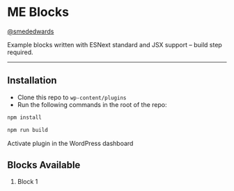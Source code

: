 # ME Blocks

[@smededwards](https://github.com/smededwards)

Example blocks written with ESNext standard and JSX support – build step required.

---

## Installation

- Clone this repo to `wp-content/plugins`
- Run the following commands in the root of the repo:

```bash
npm install
```

```bash
npm run build
```

Activate plugin in the WordPress dashboard

## Blocks Available

1. Block 1
